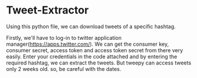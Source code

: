 # Tweet-Extractor
Using this python file, we can download tweets of a specific hashtag.

Firstly, we'll have to log-in to twitter application manager(https://apps.twitter.com/).
We can get the consumer key, consumer secret, access token and access token secret from there very easily.
Enter your credentials in the code attached and by entering the required hashtag, we can extract the tweets. But tweepy can access tweets only 2 weeks old. so, be careful with the dates.
